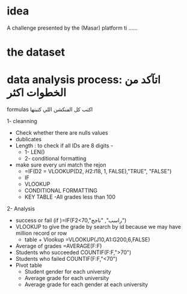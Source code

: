 # idea
A challenge presented by the (Masar) platform ti ......

# the dataset

# data analysis process: اتآكد من الخطوات اكثر

formulas اكتب كل الفنكشن اللي كتبتها


1- cleanning
- Check whether there are nulls values
- dublicates
- Length : to check if all IDs are 8 digits -
  - 1- LEN()
  - 2- conditional formatting 
- make sure every uni match the rejon
  - =IF(D2 = VLOOKUP(D2, $H$2:$I$18, 1, FALSE),"TRUE", "FALSE")
  - IF
  - VLOOKUP
  - CONDITIONAL FORMATTING
  - KEY TABLE
-All grades less than 100
 
2- Analysis 

- success or fail (if )=IF(F2<70,"راسب", "ناجح")
- VLOOKUP to give the grade by search by id because we may have million record or row
  - table + Vlookup =VLOOKUP(J10,A1:G200,6,FALSE)
- Average of grades =AVERAGE(F:F)
- Students who succeeded COUNTIF(F:F,">70")
- Students who failed COUNTIF(F:F,"<70")
- Pivot table
  - Student gender for each university
  - Average grade for each university
  - Average grade for each gender at each university
    
  
